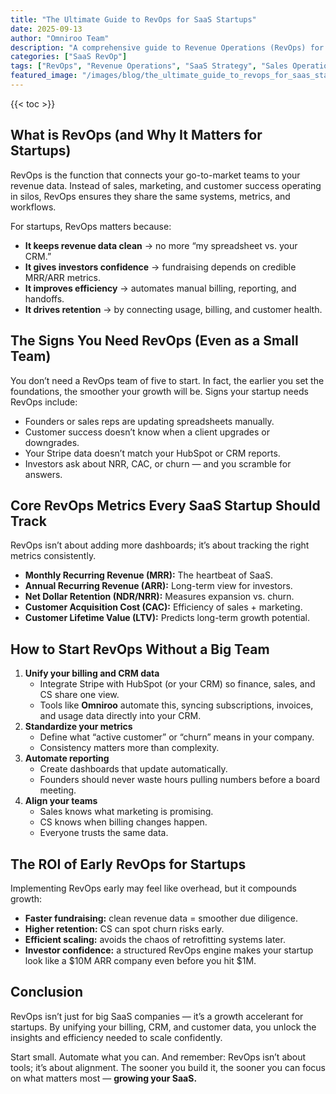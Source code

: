 ```yaml
---
title: "The Ultimate Guide to RevOps for SaaS Startups"
date: 2025-09-13
author: "Omniroo Team"
description: "A comprehensive guide to Revenue Operations (RevOps) for SaaS startups, covering strategies, tools, and best practices to align sales, marketing, and customer success."
categories: ["SaaS RevOp"]
tags: ["RevOps", "Revenue Operations", "SaaS Strategy", "Sales Operations", "Data Integration"]
featured_image: "/images/blog/the_ultimate_guide_to_revops_for_saas_startups.png"
---
```


{{< toc >}}
## What is RevOps (and Why It Matters for Startups)

RevOps is the function that connects your go-to-market teams to your revenue data. Instead of sales, marketing, and customer success operating in silos, RevOps ensures they share the same systems, metrics, and workflows.

For startups, RevOps matters because:

- **It keeps revenue data clean** → no more “my spreadsheet vs. your CRM.”
- **It gives investors confidence** → fundraising depends on credible MRR/ARR metrics.
- **It improves efficiency** → automates manual billing, reporting, and handoffs.
- **It drives retention** → by connecting usage, billing, and customer health.

## The Signs You Need RevOps (Even as a Small Team)

You don’t need a RevOps team of five to start. In fact, the earlier you set the foundations, the smoother your growth will be. Signs your startup needs RevOps include:

- Founders or sales reps are updating spreadsheets manually.
- Customer success doesn’t know when a client upgrades or downgrades.
- Your Stripe data doesn’t match your HubSpot or CRM reports.
- Investors ask about NRR, CAC, or churn — and you scramble for answers.

## Core RevOps Metrics Every SaaS Startup Should Track

RevOps isn’t about adding more dashboards; it’s about tracking the right metrics consistently.

- **Monthly Recurring Revenue (MRR):** The heartbeat of SaaS.
- **Annual Recurring Revenue (ARR):** Long-term view for investors.
- **Net Dollar Retention (NDR/NRR):** Measures expansion vs. churn.
- **Customer Acquisition Cost (CAC):** Efficiency of sales + marketing.
- **Customer Lifetime Value (LTV):** Predicts long-term growth potential.

## How to Start RevOps Without a Big Team

1. **Unify your billing and CRM data**
    - Integrate Stripe with HubSpot (or your CRM) so finance, sales, and CS share one view.
    - Tools like **Omniroo** automate this, syncing subscriptions, invoices, and usage data directly into your CRM.
2. **Standardize your metrics**
    - Define what “active customer” or “churn” means in your company.
    - Consistency matters more than complexity.
3. **Automate reporting**
    - Create dashboards that update automatically.
    - Founders should never waste hours pulling numbers before a board meeting.
4. **Align your teams**
    - Sales knows what marketing is promising.
    - CS knows when billing changes happen.
    - Everyone trusts the same data.

## The ROI of Early RevOps for Startups

Implementing RevOps early may feel like overhead, but it compounds growth:

- **Faster fundraising:** clean revenue data = smoother due diligence.
- **Higher retention:** CS can spot churn risks early.
- **Efficient scaling:** avoids the chaos of retrofitting systems later.
- **Investor confidence:** a structured RevOps engine makes your startup look like a $10M ARR company even before you hit $1M.

## Conclusion

RevOps isn’t just for big SaaS companies — it’s a growth accelerant for startups. By unifying your billing, CRM, and customer data, you unlock the insights and efficiency needed to scale confidently.

Start small. Automate what you can. And remember: RevOps isn’t about tools; it’s about alignment. The sooner you build it, the sooner you can focus on what matters most — **growing your SaaS.**